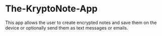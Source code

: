# The-KryptoNote-App
This app allows the user to create encrypted notes and save them on the device or optionally send them as text messages or emails.
